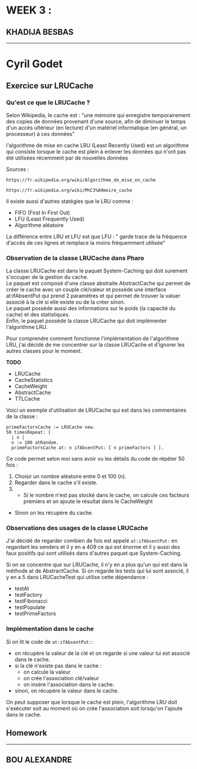 # WEEK 3 :

## KHADIJA BESBAS 

****
# Cyril Godet


## Exercice sur LRUCache


### Qu'est ce que le LRUCache ?

Selon Wikipedia, le cache est : "une mémoire qui enregistre temporairement des copies de données provenant d'une source, afin de diminuer le temps d'un accès ultérieur (en lecture) d'un matériel informatique (en général, un processeur) à ces données"


l'algorithme de mise en cache LRU (Least Recently Used) est un algorithme qui consiste lorsque le cache est plein à enlever les données qui n'ont pas été utilisées récemment par de nouvelles données

Sources :
```   
https://fr.wikipedia.org/wiki/Algorithme_de_mise_en_cache

https://fr.wikipedia.org/wiki/M%C3%A9moire_cache
```

Il existe aussi d'autres statégies que le LRU comme  :

* FIFO (First In First Out)
* LFU (Least Frequently Used)
* Algorithme aléatoire


La différence entre LRU et LFU est que LFU : " garde trace de la fréquence d'accès de ces lignes et remplace la moins fréquemment utilisée"


### Observation de la classe LRUCache dans Pharo

La classe LRUCache est dans le paquet System-Caching qui doit surement s'occuper de la gestion du cache.   
Le paquet est composé d'une classe abstraite AbstractCache qui permet de créer le cache avec un couple clé/valeur et possède une interface at:ifAbsentPut qui prend 2 paramètres et qui permet de trouver la valuer associé à la clé si elle existe ou de la créer sinon.  
Le paquet possède aussi des informations sur le poids (la capacité du cache) et des statistiques.  
Enfin, le paquet possède la classe LRUCache qui doit implémenter l'algorithme LRU.  

Pour comprendre comment fonctionne l'implémentation de l'algorithme LRU, j'ai décidé de me concentrer sur la classe LRUCache et d'ignorer les autres classes pour le moment.


**TODO**

- LRUCache
- CacheStatistics
- CacheWeight
- AbstractCache
- TTLCache

Voici un exemple d'utilisation de LRUCache qui est dans les commentaires de la classe :
```
primeFactorsCache := LRUCache new.
50 timesRepeat: [
  | n |
  n := 100 atRandom.
  primeFactorsCache at: n ifAbsentPut: [ n primeFactors ] ].
```
Ce code permet selon moi sans avoir vu les détails du code de répéter 50 fois :

1. Choisir un nombre aléatoire entre 0 et 100 (n).
2. Regarder dans le cache s'il existe.
3. - Si le nombre n'est pas stocké dans le cache, on calcule ces facteurs premiers et on ajoute le résultat dans le CacheWeight
  - Sinon on les récupère du cache.

### Observations des usages de la classe LRUCache
J'ai décidé de regarder combien de fois est appelé ```at:ifAbsentPut:``` en regardant les senders et il y en a 409 ce qui est énorme et il y aussi des faux positifs qui sont utilisés dans d'autres paquet que System-Caching.

Si on se concentre que sur LRUCache, il n'y en a plus qu'un qui est dans la méthode at de AbstractCache.
Si on regarde les tests qui lui sont associé, il y en a 5 dans LRUCacheTest qui utilise cette dépendance :
- testAt
- testFactory
- testFibonacci
- testPopulate
- testPrimeFactors


### Implémentation dans le cache

Si on lit le code de ``` at:ifAbsentPut: ```:
- on récupère la valeur de la clé et on regarde si une valeur lui est associé dans le cache.
- si la clé n'existe pas dans le cache :
  - on calcule la valeur
  - on crée l'association clé/valeur
  - on insère l'association dans le cache.
- sinon, on récupère la valeur dans le cache.

On peut supposer que lorsque le cache est plein, l'algorithme LRU doit s'exécuter soit au moment où on crée l'association soit lorsqu'on l'ajoute dans le cache.



## Homework


****

## BOU ALEXANDRE
